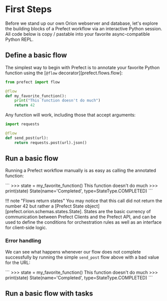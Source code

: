 # First Steps

Before we stand up our own Orion webserver and database, let's explore the building blocks of a Prefect workflow via an interactive Python session.  All code below is copy / pastable into your favorite async-compatible Python REPL.

## Define a basic flow

The simplest way to begin with Prefect is to annotate your favorite Python function using the [`@flow` decorator][prefect.flows.flow]:

```python
from prefect import flow

@flow
def my_favorite_function():
    print("This function doesn't do much")
    return 42
```

Any function will work, including those that accept arguments:

```python
import requests

@flow
def send_post(url):
    return requests.post(url).json()
```

## Run a basic flow

Running a Prefect workflow manually is as easy as calling the annotated function:

<div class="termy">
```
>>> state = my_favorite_function()
This function doesn't do much
>>> print(state)
State(name='Completed', type=StateType.COMPLETED)
```
</div>

!!! note "Flows return states"
    You may notice that this call did not return the number 42 but rather a [Prefect State object][prefect.orion.schemas.states.State].
    States are the basic currency of communication between Prefect Clients and the Prefect API, and can be used to define the conditions 
    for orchestration rules as well as an interface for client-side logic.


### Error handling

We can see what happens whenever our flow does not complete successfully by running the simple `send_post` flow above with a bad value for the URL:
<div class="termy">
```
>>> state = my_favorite_function()
This function doesn't do much
>>> print(state)
State(name='Completed', type=StateType.COMPLETED)
```
</div>

## Run a basic flow with tasks
